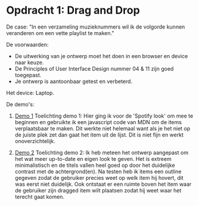 # Opdracht 1: Drag and Drop

De case:
"In een verzameling muzieknummers wil ik de volgorde kunnen veranderen om een vette playlist te maken."

De voorwaarden: 
- De uitwerking van je ontwerp moet het doen in een browser en device naar keuze.
- De Principles of User Interface Design nummer 04 & 11 zijn goed toegepast.
- Je ontwerp is aantoonbaar getest en verbeterd. 

Het device:
Laptop.

De demo's:
1. [Demo 1](https://jorienkorn.github.io/frontendvoordesigners/opdracht1/demo1)
Toelichting demo 1:
Hier ging ik voor de 'Spotify look' om mee te beginnen en gebruikte ik een javascript code van MDN om de items verplaatsbaar te maken. Dit werkte niet helemaal want als je het niet op de juiste plek zet dan gaat het item uit de lijst. Dit is niet fijn en werkt onoverzichtelijk.


2. [Demo 2](https://jorienkorn.github.io/frontendvoordesigners/opdracht1/demo2)
Toelichting demo 2:
Ik heb meteen het ontwerp aangepast om het wat meer up-to-date en eigen look te geven. Het is extreem minimalistisch en de titels vallen heel goed op door het duidelijke contrast met de achtergrond(en). Na testen heb ik items een outline gegeven zodat de gebruiker precies weet op welk item hij hovert, dit was eerst niet duidelijk. Ook ontstaat er een ruimte boven het item waar de gebruiker zijn dragged item wilt plaatsen zodat hij weet waar het terecht gaat komen. 



